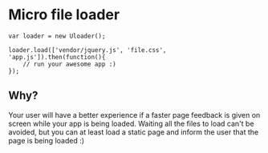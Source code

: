 # Micro file loader

```
var loader = new Uloader();

loader.load(['vendor/jquery.js', 'file.css', 'app.js']).then(function(){
	// run your awesome app :)
});

```

## Why?

Your user will have a better experience if a faster page feedback is given on
screen while your app is being loaded. Waiting all the files to load can't be
avoided, but you can at least load a static page and inform the user that the
page is being loaded :)
